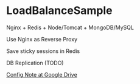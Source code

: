# LoadBalanceSample
Nginx + Redis + Node/Tomcat + MongoDB/MySQL


Use Nginx as Reverse Proxy

Save sticky sessions in Redis

DB Replication (TODO)

[Config Note at Google Drive][google-drive-doc]


[google-drive-doc]: https://docs.google.com/document/d/1rmSjq8KUptTUb7QNj3Z14SloCpP8ukGZpypF1pOrOgw/edit?usp=sharing
